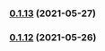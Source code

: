 
### [0.1.13](https://github.com/HsiehShuJeng/cdk-lambda-subminute/compare/v0.1.12...v0.1.13) (2021-05-27)

### [0.1.12](https://github.com/HsiehShuJeng/cdk-lambda-subminute/compare/v0.1.11...v0.1.12) (2021-05-26)
